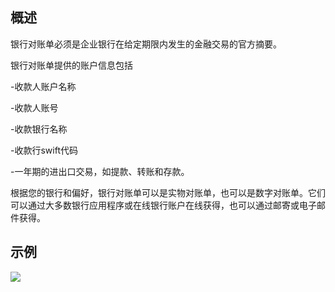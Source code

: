 ## 概述
银行对账单必须是企业银行在给定期限内发生的金融交易的官方摘要。

银行对账单提供的账户信息包括

-收款人账户名称

-收款人账号

-收款银行名称

-收款行swift代码

-一年期的进出口交易，如提款、转账和存款。

根据您的银行和偏好，银行对账单可以是实物对账单，也可以是数字对账单。它们可以通过大多数银行应用程序或在线银行账户在线获得，也可以通过邮寄或电子邮件获得。

## 示例
![](https://staticintl.cloudcachetci.com/yehe/backend-news/f7uz560_%E9%93%B6%E8%A1%8C%E7%A4%BA%E4%BE%8B.png)



